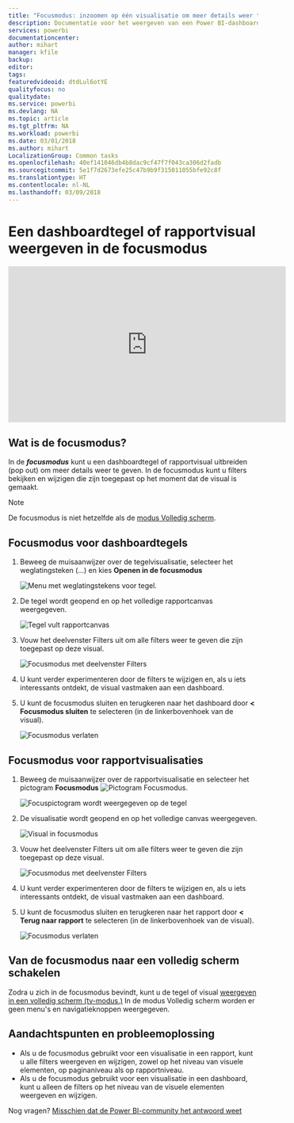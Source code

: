 ```yaml
---
title: "Focusmodus: inzoomen op één visualisatie om meer details weer te geven."
description: Documentatie voor het weergeven van een Power BI-dashboardtegel of rapportvisualisatie in de focusmodus, ook wel een pop-out genoemd.
services: powerbi
documentationcenter: 
author: mihart
manager: kfile
backup: 
editor: 
tags: 
featuredvideoid: dtdLul6otYE
qualityfocus: no
qualitydate: 
ms.service: powerbi
ms.devlang: NA
ms.topic: article
ms.tgt_pltfrm: NA
ms.workload: powerbi
ms.date: 03/01/2018
ms.author: mihart
LocalizationGroup: Common tasks
ms.openlocfilehash: 40ef141046db4b8dac9cf47f7f043ca306d2fadb
ms.sourcegitcommit: 5e1f7d2673efe25c47b9b9f315011055bfe92c8f
ms.translationtype: HT
ms.contentlocale: nl-NL
ms.lasthandoff: 03/09/2018
---
```

# <a name="display-a-dashboard-tile-or-report-visual-in-focus-mode"></a>Een dashboardtegel of rapportvisual weergeven in de focusmodus
<iframe width="560" height="315" src="https://www.youtube.com/embed/dtdLul6otYE" frameborder="0" allowfullscreen></iframe>


## <a name="what-is-focus-mode"></a>Wat is de focusmodus?
In de ***focusmodus*** kunt u een dashboardtegel of rapportvisual uitbreiden (pop out) om meer details weer te geven.  In de focusmodus kunt u filters bekijken en wijzigen die zijn toegepast op het moment dat de visual is gemaakt.  

> [!NOTE]
> De focusmodus is niet hetzelfde als de [modus Volledig scherm](service-fullscreen-mode.md).
> 
## <a name="focus-mode-for-dashboard-tiles"></a>Focusmodus voor dashboardtegels
1. Beweeg de muisaanwijzer over de tegelvisualisatie, selecteer het weglatingsteken (...) en kies **Openen in de focusmodus** 

    ![Menu met weglatingstekens voor tegel](media/service-focus-mode/power-bi-dashboard-focus-mode.png).
   
2. De tegel wordt geopend en op het volledige rapportcanvas weergegeven. 

   ![Tegel vult rapportcanvas](media/service-focus-mode/power-bi-tile-focus.png)

3. Vouw het deelvenster Filters uit om alle filters weer te geven die zijn toegepast op deze visual.
   
   ![Focusmodus met deelvenster Filters](media/service-focus-mode/power-bi-focus-filters.png)

4. U kunt verder experimenteren door de filters te wijzigen en, als u iets interessants ontdekt, de visual vastmaken aan een dashboard.

5. U kunt de focusmodus sluiten en terugkeren naar het dashboard door **< Focusmodus sluiten** te selecteren (in de linkerbovenhoek van de visual).
   
    ![Focusmodus verlaten](media/service-focus-mode/power-bi-tile-exit-focus.png)    


## <a name="focus-mode-for-report-visualizations"></a>Focusmodus voor rapportvisualisaties

1. Beweeg de muisaanwijzer over de rapportvisualisatie en selecteer het pictogram **Focusmodus** ![Pictogram Focusmodus](media/service-focus-mode/pbi_popout.jpg).  
   
   ![Focuspictogram wordt weergegeven op de tegel](media/service-focus-mode/power-bi-hover-focus.png)
2. De visualisatie wordt geopend en op het volledige canvas weergegeven. 

   
   ![Visual in focusmodus](media/service-focus-mode/power-bi-display-focus-newer2.png)
3. Vouw het deelvenster Filters uit om alle filters weer te geven die zijn toegepast op deze visual.
   
   ![Focusmodus met deelvenster Filters](media/service-focus-mode/power-bi-display-focus-filters.png)
4. U kunt verder experimenteren door de filters te wijzigen en, als u iets interessants ontdekt, de visual vastmaken aan een dashboard.   
5. U kunt de focusmodus sluiten en terugkeren naar het rapport door **< Terug naar rapport** te selecteren (in de linkerbovenhoek van de visual). 
   
    ![Focusmodus verlaten](media/service-focus-mode/power-bi-exit-focus-report.png)  

## <a name="go-from-focus-mode-to-full-screen-mode"></a>Van de focusmodus naar een volledig scherm schakelen
Zodra u zich in de focusmodus bevindt, kunt u de tegel of visual [weergeven in een volledig scherm (tv-modus.)](service-fullscreen-mode.md) In de modus Volledig scherm worden er geen menu's en navigatieknoppen weergegeven.

## <a name="considerations-and-troubleshooting"></a>Aandachtspunten en probleemoplossing
* Als u de focusmodus gebruikt voor een visualisatie in een rapport, kunt u alle filters weergeven en wijzigen, zowel op het niveau van visuele elementen, op paginaniveau als op rapportniveau.    
* Als u de focusmodus gebruikt voor een visualisatie in een dashboard, kunt u alleen de filters op het niveau van de visuele elementen weergeven en wijzigen.

Nog vragen? [Misschien dat de Power BI-community het antwoord weet](http://community.powerbi.com/)

